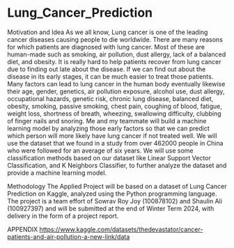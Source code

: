 # Lung_Cancer_Prediction

Motivation and Idea
As we all know, Lung cancer is one of the leading cancer diseases causing people to die worldwide. There are many reasons for which patients are diagnosed with lung cancer. Most of these are human-made such as smoking, air pollution, dust allergy, lack of a balanced diet, and obesity. 
It is really hard to help patients recover from lung cancer due to finding out late about the disease. If we can find out about the disease in its early stages, it can be much easier to treat those patients. Many factors can lead to lung cancer in the human body eventually likewise their age, gender, genetics, air pollution exposure, alcohol use, dust allergy, occupational hazards, genetic risk, chronic lung disease, balanced diet, obesity, smoking, passive smoking, chest pain, coughing of blood, fatigue, weight loss, shortness of breath, wheezing, swallowing difficulty, clubbing of finger nails and snoring.
Me and my teammate will build a machine learning model by analyzing those early factors so that we can predict which person will more likely have lung cancer if not treated well. We will use the dataset that we found in a study from over 462000 people in China who were followed for an average of six years. We will use some classification methods based on our dataset like Linear Support Vector Classification, and K Neighbors Classifier, to further analyze the dataset and provide a machine learning model.

Methodology
The Applied Project will be based on a dataset of Lung Cancer Prediction on Kaggle, analyzed using the Python programming language. The project is a team effort of Sowrav Roy Joy (100878102) and Shaulin Ali (100927397)  and will be submitted at the end of Winter Term 2024, with delivery in the form of a project report.

APPENDIX
https://www.kaggle.com/datasets/thedevastator/cancer-patients-and-air-pollution-a-new-link/data
